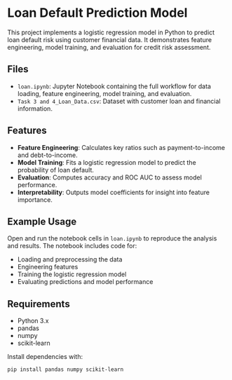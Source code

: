 # Loan Default Prediction Model

This project implements a logistic regression model in Python to predict loan default risk using customer financial data. It demonstrates feature engineering, model training, and evaluation for credit risk assessment.

## Files

- `loan.ipynb`: Jupyter Notebook containing the full workflow for data loading, feature engineering, model training, and evaluation.
- `Task 3 and 4_Loan_Data.csv`: Dataset with customer loan and financial information.

## Features

- **Feature Engineering**: Calculates key ratios such as payment-to-income and debt-to-income.
- **Model Training**: Fits a logistic regression model to predict the probability of loan default.
- **Evaluation**: Computes accuracy and ROC AUC to assess model performance.
- **Interpretability**: Outputs model coefficients for insight into feature importance.

## Example Usage

Open and run the notebook cells in `loan.ipynb` to reproduce the analysis and results. The notebook includes code for:

- Loading and preprocessing the data
- Engineering features
- Training the logistic regression model
- Evaluating predictions and model performance

## Requirements

- Python 3.x
- pandas
- numpy
- scikit-learn

Install dependencies with:
```sh
pip install pandas numpy scikit-learn